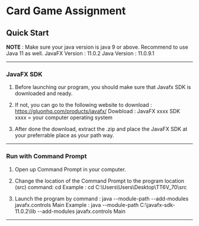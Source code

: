# Card Game Assignment

## Quick Start

**NOTE** : Make sure your java version is java 9 or above. Recommend to use Java 11 as well.
JavaFX Version : 11.0.2
Java Version : 11.0.9.1

---

### JavaFX SDK

1. Before launching our program, you should make sure that Javafx SDK is downloaded and ready.

2. If not, you can go to the following website to download :
   https://gluonhq.com/products/javafx/
   Dowbload : JavaFX xxxx SDK
   xxxx = your computer operating system

3. After done the download, extract the .zip and place the JavaFX SDK at your preferrable place as your path way.

---

### Run with Command Prompt

1. Open up Command Prompt in your computer.

2. Change the location of the Command Prompt to the program location (src)
   command:
   cd <program location>
   Example : cd C:\Users\Users\Desktop\TT6V_70\src

3. Launch the program by command :
   java --module-path <JavaFX SDK library location in your computer> --add-modules javafx.controls Main
   Example : java --module-path C:\javafx-sdk-11.0.2\lib --add-modules javafx.controls Main

---
